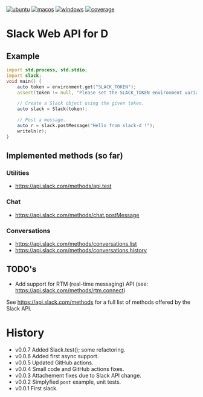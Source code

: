 [![ubuntu](https://github.com/sinisa-susnjar/slack-d/actions/workflows/ubuntu.yml/badge.svg)](https://github.com/sinisa-susnjar/slack-d/actions/workflows/ubuntu.yml) [![macos](https://github.com/sinisa-susnjar/slack-d/actions/workflows/macos.yml/badge.svg)](https://github.com/sinisa-susnjar/slack-d/actions/workflows/macos.yml) [![windows](https://github.com/sinisa-susnjar/slack-d/actions/workflows/windows.yml/badge.svg)](https://github.com/sinisa-susnjar/slack-d/actions/workflows/windows.yml) [![coverage](https://codecov.io/gh/sinisa-susnjar/slack-d/branch/main/graph/badge.svg?token=8IJIAOGVRZ)](https://codecov.io/gh/sinisa-susnjar/slack-d)

# Slack Web API for D

## Example

```d
import std.process, std.stdio;
import slack;
void main() {
    auto token = environment.get("SLACK_TOKEN");
    assert(token != null, "Please set the SLACK_TOKEN environment variable");

    // Create a Slack object using the given token.
    auto slack = Slack(token);

    // Post a message.
    auto r = slack.postMessage("Hello from slack-d !");
    writeln(r);
}
```

## Implemented methods (so far)

### Utilities

* https://api.slack.com/methods/api.test

### Chat

* https://api.slack.com/methods/chat.postMessage

### Conversations

* https://api.slack.com/methods/conversations.list
* https://api.slack.com/methods/conversations.history

## TODO's

* Add support for RTM (real-time messaging) API (see: https://api.slack.com/methods/rtm.connect)

See https://api.slack.com/methods for a full list of methods offered by the Slack API.

# History

* v0.0.7 Added Slack.test(); some refactoring.
* v0.0.6 Added first async support.
* v0.0.5 Updated GitHub actions.
* v0.0.4 Small code and GitHub actions fixes.
* v0.0.3 Attachement fixes due to Slack API change.
* v0.0.2 Simplyfied `post` example, unit tests.
* v0.0.1 First slack.

